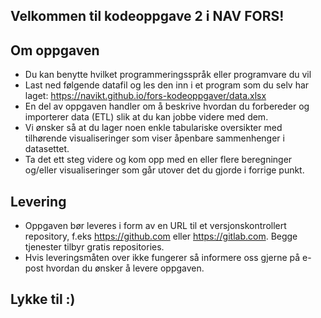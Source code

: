 ## Velkommen til kodeoppgave 2 i NAV FORS!

## Om oppgaven
* Du kan benytte hvilket programmeringsspråk eller programvare du vil
* Last ned følgende datafil og les den inn i et program som du selv har laget: https://navikt.github.io/fors-kodeoppgaver/data.xlsx
* En del av oppgaven handler om å beskrive hvordan du forbereder og importerer data (ETL) slik at du kan jobbe videre med dem.
* Vi ønsker så at du lager noen enkle tabulariske oversikter med tilhørende visualiseringer som viser åpenbare sammenhenger i datasettet.
* Ta det ett steg videre og kom opp med en eller flere beregninger og/eller visualiseringer som går utover det du gjorde i forrige punkt.

## Levering
* Oppgaven bør leveres i form av en URL til et versjonskontrollert repository, f.eks https://github.com eller https://gitlab.com. Begge tjenester tilbyr gratis repositories.
* Hvis leveringsmåten over ikke fungerer så informere oss gjerne på e-post hvordan du ønsker å levere oppgaven.

## Lykke til :)
